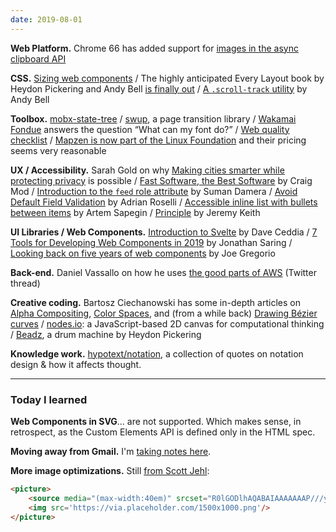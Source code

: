 ```yaml
---
date: 2019-08-01
---
```


__Web Platform.__ Chrome 66 has added support for [images in the async clipboard API](https://developers.google.com/web/updates/2019/07/image-support-for-async-clipboard) 

__CSS.__ [Sizing web components](https://medium.com/@simurai/sizing-web-components-8f433689736f) / The highly anticipated Every Layout book by Heydon Pickering and Andy Bell [is finally out](https://every-layout.dev/checkout/) / [A `.scroll-track` utility](https://andy-bell.design/wrote/progressive-overflow-management-with-a-scroll-track-utility/) by Andy Bell

__Toolbox.__ [mobx-state-tree](https://github.com/mobxjs/mobx-state-tree) / [swup](https://github.com/swup/swup), a page transition library / [Wakamai Fondue](https://wakamaifondue.com/) answers the question “What can my font do?” / [Web quality checklist](https://devchecklists.com/web-quality-checklist/en/) / [Mapzen is now part of the Linux Foundation](https://www.linuxfoundation.org/press-release/2019/01/mapzen-open-source-data-and-software-for-real-time-mapping-applications-to-become-a-linux-foundation-project/) and their pricing seems very reasonable

__UX / Accessibility.__ Sarah Gold on why [Making cities smarter while protecting privacy](https://www.projectsbyif.com/blog/make-cities-smarter-while-protecting-privacy-yes-its-possible/) is possible / [Fast Software, the Best Software](https://craigmod.com/essays/fast_software/) by Craig Mod / [Introduction to the `feed` role attribute](https://www.deque.com/blog/introduction-to-feed-role-attribute/) by Suman Damera / [Avoid Default Field Validation](http://adrianroselli.com/2019/02/avoid-default-field-validation.html) by Adrian Roselli / [Accessible inline list with bullets between items](https://blog.sapegin.me/all/accessible-inline-list/) by Artem Sapegin / [Principle](https://adactio.com/journal/15559) by Jeremy Keith

__UI Libraries / Web Components.__ [Introduction to Svelte](https://daveceddia.com/svelte-intro/) by Dave Ceddia / [7 Tools for Developing Web Components in 2019](https://blog.bitsrc.io/7-tools-for-developing-web-components-in-2019-1d5b7360654d) by Jonathan Saring / [Looking back on five years of web components](https://bitworking.org/news/2019/07/looking-back-on-five-years-of-web-components) by Joe Gregorio

__Back-end.__ Daniel Vassallo on how he uses [the good parts of AWS](https://twitter.com/dvassallo/status/1154516910265884672) (Twitter thread)

__Creative coding.__  Bartosz Ciechanowski has some in-depth articles on [Alpha Compositing](https://ciechanow.ski/alpha-compositing/), [Color Spaces](https://ciechanow.ski/color-spaces/), and (from a while back) [Drawing Bézier curves](https://ciechanow.ski/drawing-bezier-curves/) / [nodes.io](http://nodes.io/): a JavaScript-based 2D canvas for computational thinking / [Beadz](https://heydon.github.io/beadz-drum-machine/), a drum machine by Heydon Pickering

__Knowledge work.__ [hypotext/notation](https://github.com/hypotext/notation), a 
collection of quotes on notation design & how it affects thought.

---

### Today I learned

__Web Components in SVG__... are not supported. Which makes sense, in retrospect, as the Custom Elements API is defined only in the HTML spec.

__Moving away from Gmail.__ I'm [taking notes here](https://github.com/danburzo/au-revoir-gmail).

__More image optimizations.__ Still [from Scott Jehl](https://twitter.com/scottjehl/status/1154424344388558848):

```html
<picture>
	<source media="(max-width:40em)" srcset="R0lGODlhAQABAIAAAAAAAP///yH5BAEAAAAALAAAAAABAAEAAAIBRAA7"/>
	<img src='https://via.placeholder.com/1500x1000.png'/>
</picture>
```
